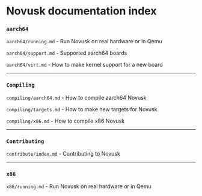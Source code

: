 # Novusk documentation index

### ``aarch64``
``aarch64/running.md`` - Run Novusk on real hardware or in Qemu

``aarch64/support.md`` - Supported aarch64 boards

``aarch64/virt.md`` - How to make kernel support for a new board

---

### ``Compiling``
``compiling/aarch64.md`` - How to compile aarch64 Novusk

``compiling/targets.md`` - How to make new targets for Novusk

``compiling/x86.md`` - How to compile x86 Novusk

--- 

### ``Contributing``
``contribute/index.md`` - Contributing to Novusk

---

### ``x86``
``x86/running.md`` - Run Novusk on real hardware or in Qemu
